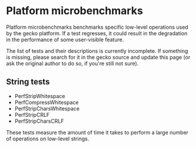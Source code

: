 # Platform microbenchmarks

Platform microbenchmarks benchmarks specific low-level operations used
by the gecko platform. If a test regresses, it could result in the
degradation in the performance of some user-visible feature.

The list of tests and their descriptions is currently incomplete. If
something is missing, please search for it in the gecko source and
update this page (or ask the original author to do so, if you're still
not sure).

## String tests

* PerfStripWhitespace
* PerfCompressWhitespace
* PerfStripCharsWhitespace
* PerfStripCRLF
* PerfStripCharsCRLF

These tests measure the amount of time it takes to perform a large
number of operations on low-level strings.
